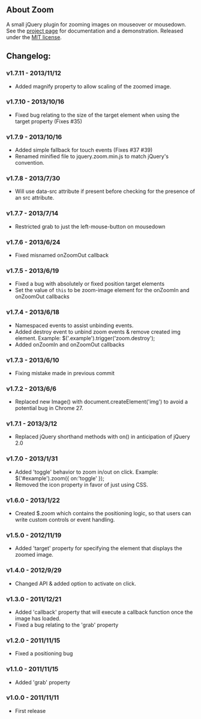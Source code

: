 ## About Zoom

A small jQuery plugin for zooming images on mouseover or mousedown. See the [project page](http://jacklmoore.com/zoom/) for documentation and a demonstration.  Released under the [MIT license](http://www.opensource.org/licenses/mit-license.php).
 
## Changelog:

### v1.7.11 - 2013/11/12
* Added magnify property to allow scaling of the zoomed image.

### v1.7.10 - 2013/10/16
* Fixed bug relating to the size of the target element when using the target property (Fixes #35)

### v1.7.9 - 2013/10/16
* Added simple fallback for touch events (Fixes #37 #39)
* Renamed minified file to jquery.zoom.min.js to match jQuery's convention.

### v1.7.8 - 2013/7/30
* Will use data-src attribute if present before checking for the presence of an src attribute.

### v1.7.7 - 2013/7/14
* Restricted grab to just the left-mouse-button on mousedown

### v1.7.6 - 2013/6/24
* Fixed misnamed onZoomOut callback

### v1.7.5 - 2013/6/19
* Fixed a bug with absolutely or fixed position target elements
* Set the value of `this` to be zoom-image element for the onZoomIn and onZoomOut callbacks

### v1.7.4 - 2013/6/18
* Namespaced events to assist unbinding events.
* Added destroy event to unbind zoom events & remove created img element. Example:
	$('.example').trigger('zoom.destroy');
* Added onZoomIn and onZoomOut callbacks

### v1.7.3 - 2013/6/10 
* Fixing mistake made in previous commit

### v1.7.2 - 2013/6/6
* Replaced new Image() with document.createElement('img') to avoid a potential bug in Chrome 27.

### v1.7.1 - 2013/3/12
* Replaced jQuery shorthand methods with on() in anticipation of jQuery 2.0

### v1.7.0 - 2013/1/31
* Added 'toggle' behavior to zoom in/out on click.  Example: $('#example').zoom({ on:'toggle' });
* Removed the icon property in favor of just using CSS.

### v1.6.0 - 2013/1/22
* Created $.zoom which contains the positioning logic, so that users can write custom controls or event handling.

### v1.5.0 - 2012/11/19
* Added 'target' property for specifying the element that displays the zoomed image.

### v1.4.0 - 2012/9/29
* Changed API & added option to activate on click.

### v1.3.0 - 2011/12/21
* Added 'callback' property that will execute a callback function once the image has loaded.
* Fixed a bug relating to the 'grab' property

### v1.2.0 - 2011/11/15
* Fixed a positioning bug

### v1.1.0 - 2011/11/15
* Added 'grab' property

### v1.0.0 - 2011/11/11
* First release

